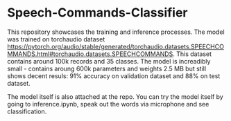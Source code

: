 # Speech-Commands-Classifier
This repository showcases the training and inference processes. The model was trained on torchaudio dataset https://pytorch.org/audio/stable/generated/torchaudio.datasets.SPEECHCOMMANDS.html#torchaudio.datasets.SPEECHCOMMANDS. This dataset contains around 100k records and 35 classes. The model is increadibly small - contains aroung 600k parameters and weights 2.5 MB but still shows decent resuls: 91% accuracy on validation dataset and 88% on test dataset.

The model itself is also attached at the repo. You can try the model itself by going to inference.ipynb, speak out the words via microphone and see classification.
